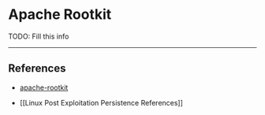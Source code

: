 # Apache Rootkit

TODO: Fill this info

---
## References

- [apache-rootkit](https://github.com/ChristianPapathanasiou/apache-rootkit)

- [[Linux Post Exploitation Persistence References]]